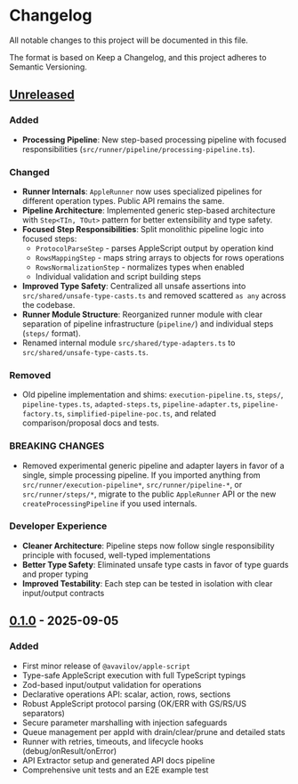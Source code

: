 # Changelog

All notable changes to this project will be documented in this file.

The format is based on Keep a Changelog, and this project adheres to Semantic Versioning.

## [Unreleased]

### Added
- **Processing Pipeline**: New step-based processing pipeline with focused responsibilities (`src/runner/pipeline/processing-pipeline.ts`).

### Changed
- **Runner Internals**: `AppleRunner` now uses specialized pipelines for different operation types. Public API remains the same.
- **Pipeline Architecture**: Implemented generic step-based architecture with `Step<TIn, TOut>` pattern for better extensibility and type safety.
- **Focused Step Responsibilities**: Split monolithic pipeline logic into focused steps:
  - `ProtocolParseStep` - parses AppleScript output by operation kind
  - `RowsMappingStep` - maps string arrays to objects for rows operations  
  - `RowsNormalizationStep` - normalizes types when enabled
  - Individual validation and script building steps
- **Improved Type Safety**: Centralized all unsafe assertions into `src/shared/unsafe-type-casts.ts` and removed scattered `as any` across the codebase.
- **Runner Module Structure**: Reorganized runner module with clear separation of pipeline infrastructure (`pipeline/`) and individual steps (`steps/` format).
- Renamed internal module `src/shared/type-adapters.ts` to `src/shared/unsafe-type-casts.ts`.

### Removed
- Old pipeline implementation and shims: `execution-pipeline.ts`, `steps/`, `pipeline-types.ts`, `adapted-steps.ts`, `pipeline-adapter.ts`, `pipeline-factory.ts`, `simplified-pipeline-poc.ts`, and related comparison/proposal docs and tests.

### BREAKING CHANGES
- Removed experimental generic pipeline and adapter layers in favor of a single, simple processing pipeline. If you imported anything from `src/runner/execution-pipeline*`, `src/runner/pipeline-*`, or `src/runner/steps/*`, migrate to the public `AppleRunner` API or the new `createProcessingPipeline` if you used internals.

### Developer Experience
- **Cleaner Architecture**: Pipeline steps now follow single responsibility principle with focused, well-typed implementations
- **Better Type Safety**: Eliminated unsafe type casts in favor of type guards and proper typing
- **Improved Testability**: Each step can be tested in isolation with clear input/output contracts

## [0.1.0] - 2025-09-05
### Added
- First minor release of `@avavilov/apple-script`
- Type-safe AppleScript execution with full TypeScript typings
- Zod-based input/output validation for operations
- Declarative operations API: scalar, action, rows, sections
- Robust AppleScript protocol parsing (OK/ERR with GS/RS/US separators)
- Secure parameter marshalling with injection safeguards
- Queue management per appId with drain/clear/prune and detailed stats
- Runner with retries, timeouts, and lifecycle hooks (debug/onResult/onError)
- API Extractor setup and generated API docs pipeline
- Comprehensive unit tests and an E2E example test

[Unreleased]: https://github.com/harmonyjs/apple-script/compare/v1.0.0...HEAD
[1.0.0]: https://github.com/harmonyjs/apple-script/compare/v0.1.0...v1.0.0
[0.1.0]: https://github.com/harmonyjs/apple-script/compare/v0.0.4...v0.1.0
